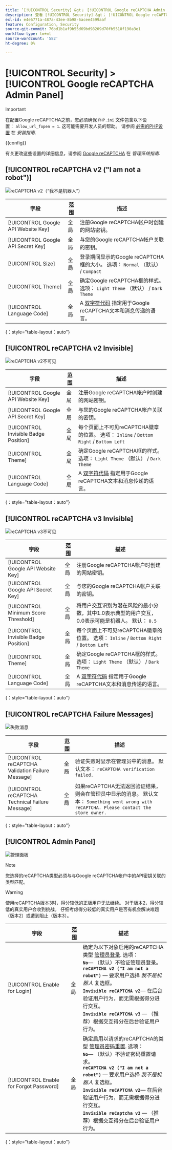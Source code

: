 ```yaml
---
title: ’[!UICONTROL Security] &gt； [!UICONTROL Google reCAPTCHA Admin Panel]’
description: 查看 [!UICONTROL Security] &gt； [!UICONTROL Google reCAPTCHA Admin Panel] 商务管理员页面。
exl-id: e4e6771a-487a-43ee-8b98-6acee4599aaf
feature: Configuration, Security
source-git-commit: 76bd1b1af9b55d69bd98209d70fb5518f190a3e1
workflow-type: tm+mt
source-wordcount: '582'
ht-degree: 0%

---
```


# [!UICONTROL Security] > [!UICONTROL Google reCAPTCHA Admin Panel]

>[!IMPORTANT]
>
>在配置Google reCAPTCHA之前，您必须确保 `PHP.ini` 文件包含以下设置： `allow_url_fopen = 1`. 这可能需要开发人员的帮助。 请参阅 [必需的PHP设置](https://experienceleague.adobe.com/docs/commerce-operations/installation-guide/prerequisites/php-settings.html) 在 _安装指南_.

{{config}}

有关更改这些设置的详细信息，请参阅 [Google reCAPTCHA](../../systems/security-google-recaptcha.md) 在 _管理系统指南_.

## [!UICONTROL reCAPTCHA v2 ("I am not a robot")]

![reCAPTCHA v2（“我不是机器人”）](./assets/recaptcha-admin-v2-not-robot.png)<!-- zoom -->

| 字段 | [范围](../../getting-started/websites-stores-views.md#scope-settings) | 描述 |
|--|--|--|
| [!UICONTROL Google API Website Key] | 全局 | 注册Google reCAPTCHA帐户时创建的网站密钥。 |
| [!UICONTROL Google API Secret Key] | 全局 | 与您的Google reCAPTCHA帐户关联的密钥。 |
| [!UICONTROL Size] | 全局 | 登录期间显示的Google reCAPTCHA框的大小。 选项： `Normal` （默认） / `Compact` |
| [!UICONTROL Theme] | 全局 | 确定Google reCAPTCHA框的样式。 选项： `Light Theme` （默认） / `Dark Theme` |
| [!UICONTROL Language Code] | 全局 | A [双字符代码](https://developers.google.com/recaptcha/docs/language) 指定用于Google reCAPTCHA文本和消息传递的语言。 |

{：style=&quot;table-layout：auto&quot;}

## [!UICONTROL reCAPTCHA v2 Invisible]

![reCAPTCHA v2不可见](./assets/recaptcha-admin-v2-invisible.png)<!-- zoom -->

| 字段 | [范围](../../getting-started/websites-stores-views.md#scope-settings) | 描述 |
|--|--|--|
| [!UICONTROL Google API Website Key] | 全局 | 注册Google reCAPTCHA帐户时创建的网站密钥。 |
| [!UICONTROL Google API Secret Key] | 全局 | 与您的Google reCAPTCHA帐户关联的密钥。 |
| [!UICONTROL Invisible Badge Position] | 全局 | 每个页面上不可见reCAPTCHA徽章的位置。 选项： `Inline` / `Bottom Right` / `Bottom Left` |
| [!UICONTROL Theme] | 全局 | 确定Google reCAPTCHA框的样式。 选项： `Light Theme` （默认） / `Dark Theme` |
| [!UICONTROL Language Code] | 全局 | A [双字符代码](https://developers.google.com/recaptcha/docs/language) 指定用于Google reCAPTCHA文本和消息传递的语言。 |

{：style=&quot;table-layout：auto&quot;}

## [!UICONTROL reCAPTCHA v3 Invisible]

![reCAPTCHA v3不可见](./assets/recaptcha-admin-v3-invisible.png)<!-- zoom -->

| 字段 | [范围](../../getting-started/websites-stores-views.md#scope-settings) | 描述 |
|--|--|--|
| [!UICONTROL Google API Website Key] | 全局 | 注册Google reCAPTCHA帐户时创建的网站密钥。 |
| [!UICONTROL Google API Secret Key] | 全局 | 与您的Google reCAPTCHA帐户关联的密钥。 |
| [!UICONTROL Minimum Score Threshold] | 全局 | 将用户交互识别为潜在风险的最小分数，其中1.0表示典型的用户交互，0.0表示可能是机器人。 默认： `0.5` |
| [!UICONTROL Invisible Badge Position] | 全局 | 每个页面上不可见reCAPTCHA徽章的位置。 选项： `Inline` / `Bottom Right` / `Bottom Left` |
| [!UICONTROL Theme] | 全局 | 确定Google reCAPTCHA框的样式。 选项： `Light Theme` （默认） / `Dark Theme` |
| [!UICONTROL Language Code] | 全局 | A [双字符代码](https://developers.google.com/recaptcha/docs/language) 指定用于Google reCAPTCHA文本和消息传递的语言。 |

{：style=&quot;table-layout：auto&quot;}

## [!UICONTROL reCAPTCHA Failure Messages]

![失败消息](./assets/recaptcha-admin-failure-messages.png)<!-- zoom -->

| 字段 | [范围](../../getting-started/websites-stores-views.md#scope-settings) | 描述 |
|--|--|--|
| [!UICONTROL reCAPTCHA Validation Failure Message] | 全局 | 验证失败时显示在管理员中的消息。 默认文本： `reCAPTCHA verification failed.` |
| [!UICONTROL reCAPTCHA Technical Failure Message] | 全局 | 如果reCAPTCHA无法返回验证结果，则会在管理员中显示的消息。 默认文本： `Something went wrong with reCAPTCHA. Please contact the store owner.` |

{：style=&quot;table-layout：auto&quot;}

## [!UICONTROL Admin Panel]

![管理面板](./assets/recaptcha-admin-panel.png)<!-- zoom -->

>[!NOTE]
>
>您选择的reCAPTCHA类型必须与与Google reCAPTCHA帐户中的API密钥关联的类型匹配。

>[!WARNING]
>
>使用reCAPTCHA版本3时，得分较低的正版用户无法继续。 对于版本2，得分较低的真实用户会收到挑战。 仔细考虑得分较低的真实用户是否有机会解决难题（版本2）或遭到阻止（版本3）。

| 字段 | [范围](../../getting-started/websites-stores-views.md#scope-settings) | 描述 |
|--|--|--|
| [!UICONTROL Enable for Login] | 全局 | 确定为以下对象启用的reCAPTCHA类型 [管理员登录](https://experienceleague.adobe.com/docs/commerce-admin/start/admin/admin-signin.html). 选项：<br/>**`No`**— （默认）不验证管理员登录。<br />**`reCAPTCHA v2 ("I am not a robot")`**  — 要求用户选择 _我不是机器人_ 复选框。<br />**`Invisible reCAPTCHA v2`**— 在后台验证用户行为，而无需根据得分进行交互。<br/>**`Invisible reCAPTCHA v3`**  — （推荐）根据交互得分在后台验证用户行为。 |
| [!UICONTROL Enable for Forgot Password] | 全局 | 确定启用以请求的reCAPTCHA的类型 [管理员密码重置](https://experienceleague.adobe.com/docs/commerce-admin/start/admin/admin-signin.html#reset-your-password). 选项：<br/>**`No`**— （默认）不验证密码重置请求。<br />**`reCAPTCHA v2 ("I am not a robot")`**  — 要求用户选择 _我不是机器人_ 复选框。<br />**`Invisible reCAPTCHA v2`**— 在后台验证用户行为，而无需根据得分进行交互。<br/>**`Invisible reCaptcha v3`**  — （推荐）根据交互得分在后台验证用户行为。 |

{：style=&quot;table-layout：auto&quot;}
